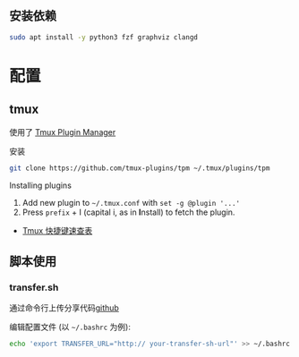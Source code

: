 ## 安装依赖
```bash
sudo apt install -y python3 fzf graphviz clangd
```

# 配置

## tmux

使用了 [Tmux Plugin Manager](https://github.com/tmux-plugins/tpm)

安装

```bash
git clone https://github.com/tmux-plugins/tpm ~/.tmux/plugins/tpm
```


Installing plugins

1.  Add new plugin to `~/.tmux.conf` with `set -g @plugin '...'`
2.  Press `prefix` + I (capital i, as in **I**nstall) to fetch the plugin.

- [Tmux 快捷键速查表](https://blog.roj.ac.cn/blog/tmux%E5%B8%B8%E7%94%A8%E5%BF%AB%E6%8D%B7%E9%94%AE.html)

## 脚本使用

### transfer.sh

通过命令行上传分享代码[github](https://github.com/dutchcoders/transfer.sh)

编辑配置文件 (以 `~/.bashrc` 为例):

```bash
echo 'export TRANSFER_URL="http:// your-transfer-sh-url"' >> ~/.bashrc
```